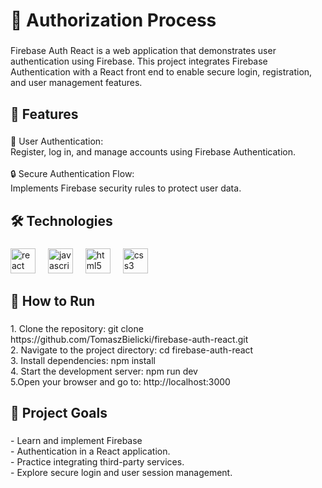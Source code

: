 <h1 align="left">🌿 Authorization Process</h1>

###

<p align="left">Firebase Auth React is a web application that demonstrates user authentication using Firebase. This project integrates Firebase Authentication with a React front end to enable secure login, registration, and user management features.</p>

###

<h2 align="left">🚀 Features</h2>

###

<p align="left">🔑 User Authentication:<br>Register, log in, and manage accounts using Firebase Authentication.<br><br>🔒 Secure Authentication Flow:<br>Implements Firebase security rules to protect user data.</p>

###

<h2 align="left">🛠️ Technologies</h2>

###

<div align="left">
  <img src="https://cdn.jsdelivr.net/gh/devicons/devicon/icons/react/react-original.svg" height="40" alt="react logo"  />
  <img width="12" />
  <img src="https://cdn.jsdelivr.net/gh/devicons/devicon/icons/javascript/javascript-original.svg" height="40" alt="javascript logo"  />
  <img width="12" />
  <img src="https://cdn.jsdelivr.net/gh/devicons/devicon/icons/html5/html5-original.svg" height="40" alt="html5 logo"  />
  <img width="12" />
  <img src="https://cdn.jsdelivr.net/gh/devicons/devicon/icons/css3/css3-original.svg" height="40" alt="css3 logo"  />
</div>

###

<h2 align="left">📖 How to Run</h2>

###

<p align="left">1. Clone the repository: git clone https://github.com/TomaszBielicki/firebase-auth-react.git<br>2. Navigate to the project directory: cd firebase-auth-react<br>3. Install dependencies: npm install<br>4. Start the development server: npm run dev<br>5.Open your browser and go to: http://localhost:3000</p>

###

<h2 align="left">🌟 Project Goals</h2>

###

<p align="left">- Learn and implement Firebase <br>- Authentication in a React application.<br>- Practice integrating third-party services.<br>- Explore secure login and user session management.</p>

###
